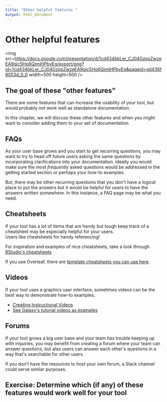 ```yaml
---
title: "Other helpful features "
output: html_document
---
```


# Other helpful features

<img src=https://docs.google.com/presentation/d/1cd434bkLer_CJ04GzpsZwzeEA9gjc5Ho6QimiHPbyEg/export/png?id=1cd434bkLer_CJ04GzpsZwzeEA9gjc5Ho6QimiHPbyEg&pageid=gd436f8053d_0_0 width=500 height=500 />

## The goal of these "other features"

There are some features that can increase the usability of your tool, but would probably not work well as standalone documentation. 

In this chapter, we will discuss these other features and when you might want to consider adding them to your set of documentation. 

## FAQs

As your user base grows and you start to get recurring questions, you may want to try to head off future users asking the same questions by incorporating clarifications into your documentation. 
Ideally you would make sure the most _frequently_ asked questions would be addressed in the getting started section or perhaps your how-to examples. 

But, there may be other recurring questions that you don't have a logical place to put the answers but it would be helpful for users to have the answers written somewhere. 
In this instance, a FAQ page may be what you need. 

## Cheatsheets

If your tool has a lot of items that are handy but tough keep track of a cheatsheet may be especially helpful for your users.  
Users like cheatsheets for handy referencing!

For inspiration and examples of nice cheatsheets, take a look through [RStudio's cheatsheets](https://www.rstudio.com/resources/cheatsheets/)

If you use Overleaf, there are [template cheatsheets you can use here](https://www.overleaf.com/gallery/tagged/cheat-sheet).

## Videos

If your tool uses a graphics user interface, sometimes videos can be the best way to demonstrate how-to examples. 

- [Creating Instructional Videos](https://www.techsmith.com/blog/instructional-videos/)
- [See Galaxy's tutorial videos as examples](https://training.galaxyproject.org/training-material/topics/introduction/)

## Forums

If your tool grows a big user base and your team has trouble keeping up with inquiries, you may benefit from creating a forum where your team can answer questions, but also users can answer each other's questions in a way that's searchable for other users. 

If you don't have the resources to host your own forum, a Slack channel could serve similar purposes. 

## Exercise: Determine which (if any) of these features would work well for your tool
